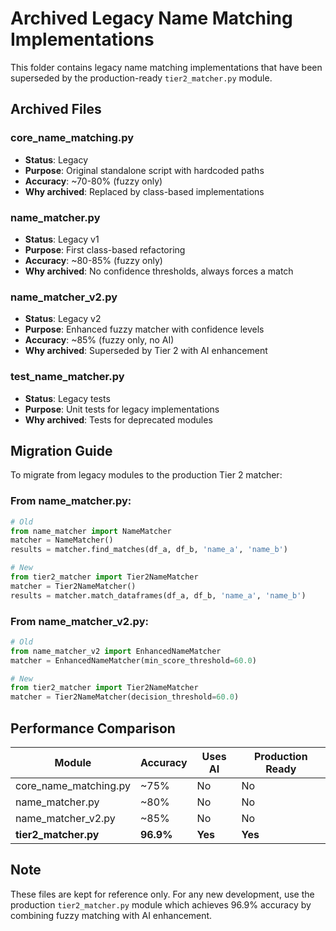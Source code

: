 # Archived Legacy Name Matching Implementations

This folder contains legacy name matching implementations that have been superseded by the production-ready `tier2_matcher.py` module.

## Archived Files

### core_name_matching.py
- **Status**: Legacy
- **Purpose**: Original standalone script with hardcoded paths
- **Accuracy**: ~70-80% (fuzzy only)
- **Why archived**: Replaced by class-based implementations

### name_matcher.py
- **Status**: Legacy v1
- **Purpose**: First class-based refactoring
- **Accuracy**: ~80-85% (fuzzy only)
- **Why archived**: No confidence thresholds, always forces a match

### name_matcher_v2.py
- **Status**: Legacy v2
- **Purpose**: Enhanced fuzzy matcher with confidence levels
- **Accuracy**: ~85% (fuzzy only, no AI)
- **Why archived**: Superseded by Tier 2 with AI enhancement

### test_name_matcher.py
- **Status**: Legacy tests
- **Purpose**: Unit tests for legacy implementations
- **Why archived**: Tests for deprecated modules

## Migration Guide

To migrate from legacy modules to the production Tier 2 matcher:

### From name_matcher.py:
```python
# Old
from name_matcher import NameMatcher
matcher = NameMatcher()
results = matcher.find_matches(df_a, df_b, 'name_a', 'name_b')

# New
from tier2_matcher import Tier2NameMatcher
matcher = Tier2NameMatcher()
results = matcher.match_dataframes(df_a, df_b, 'name_a', 'name_b')
```

### From name_matcher_v2.py:
```python
# Old
from name_matcher_v2 import EnhancedNameMatcher
matcher = EnhancedNameMatcher(min_score_threshold=60.0)

# New
from tier2_matcher import Tier2NameMatcher
matcher = Tier2NameMatcher(decision_threshold=60.0)
```

## Performance Comparison

| Module | Accuracy | Uses AI | Production Ready |
|--------|----------|---------|------------------|
| core_name_matching.py | ~75% | No | No |
| name_matcher.py | ~80% | No | No |
| name_matcher_v2.py | ~85% | No | No |
| **tier2_matcher.py** | **96.9%** | **Yes** | **Yes** |

## Note

These files are kept for reference only. For any new development, use the production `tier2_matcher.py` module which achieves 96.9% accuracy by combining fuzzy matching with AI enhancement.